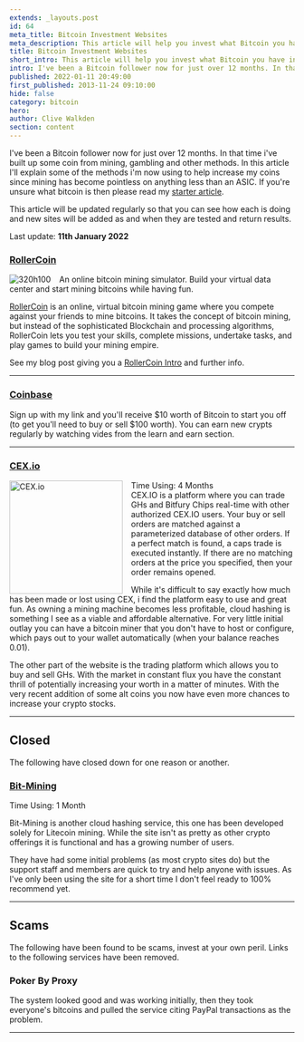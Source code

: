```yaml
---
extends: _layouts.post
id: 64
meta_title: Bitcoin Investment Websites
meta_description: This article will help you invest what Bitcoin you have into systems that will increase your holding.
title: Bitcoin Investment Websites
short_intro: This article will help you invest what Bitcoin you have into systems that will increase your holding
intro: I've been a Bitcoin follower now for just over 12 months. In that time i've built up some coin from mining, gambling and other methods. In this article I'll explain some of the methods i'm now using to help increase my coins since mining isn't an option.
published: 2022-01-11 20:49:00
first_published: 2013-11-24 09:10:00
hide: false
category: bitcoin
hero:
author: Clive Walkden
section: content
---
```


I've been a Bitcoin follower now for just over 12 months. In that time i&#39;ve built up some coin from mining, gambling and other methods. In this article I&#39;ll explain some of the methods i&#39;m now using to help increase my coins since mining has become pointless on anything less than an ASIC. If you&#39;re unsure what bitcoin is then please read my <a href="/blog/bitcoin/what-is-bitcoin/">starter article</a>.

This article will be updated regularly so that you can see how each is doing and new sites will be added as and when they are tested and return results.

Last update: **11th January 2022**

### <a href="https://rollercoin.com/?r=kwlqf6gu" target="_blank" title="RollerCoin coin mining">RollerCoin</a>
<a href="https://rollercoin.com/?r=kwlqf6gu">
<img src="//rollercoin.com/static/img/public_img/gen2/w320h100.gif" alt="320h100" style="float: left; margin-right: 15px;"/>
</a>
An online bitcoin mining simulator. Build your virtual data center and start mining bitcoins while having fun. 

<a href="https://rollercoin.com/?r=kwlqf6gu" target="_blank" title="RollerCoin">RollerCoin</a> is an online, virtual bitcoin mining game where you compete against your friends to mine bitcoins. It takes the concept of bitcoin mining, but instead of the sophisticated Blockchain and processing algorithms, RollerCoin lets you test your skills, complete missions, undertake tasks, and play games to build your mining empire.

See my blog post giving you a [RollerCoin Intro](/blog/bitcoin/rollercoin-intro/) and further info.

---

### <a href="https://www.coinbase.com/join/7Iuq0g" target="_blank" title="Coinbase">Coinbase</a>
Sign up with my link and you'll receive $10 worth of Bitcoin to start you off (to get you'll need to buy or sell $100 worth). You can earn new crypts regularly by watching vides from the learn and earn section.

---

### <a href="https://cex.io/r/0/clivewalkden/0/" target="_blank" title="CEX.IO - Trade Ghashes while they mine you Bitcoins!">CEX.io</a>
<a href="https://cex.io/r/0/clivewalkden/0/" target="_blank" title="CEX.IO - Trade Ghashes while they mine you Bitcoins!"><img alt="CEX.io" border="0" height="200" oeerjczew="" src="http://cex.io/img/b/200x200.jpg" style="float: left; margin-right: 15px;" width="200" /></a> Time Using: 4 Months<br>
CEX.IO is a platform where you can trade GHs and Bitfury Chips real-time with other authorized CEX.IO users. Your buy or sell orders are matched against a parameterized database of other orders. If a perfect match is found, a caps trade is executed instantly. If there are no matching orders at the price you specified, then your order remains opened.

While it's difficult to say exactly how much has been made or lost using CEX, i find the platform easy to use and great fun. As owning a mining machine becomes less profitable, cloud hashing is something I see as a viable and affordable alternative. For very little initial outlay you can have a bitcoin miner that you don&#39;t have to host or configure, which pays out to your wallet automatically (when your balance reaches 0.01).

The other part of the website is the trading platform which allows you to buy and sell GHs. With the market in constant flux you have the constant thrill of potentially increasing your worth in a matter of minutes. With the very recent addition of some alt coins you now have even more chances to increase your crypto stocks.

---

## Closed
The following have closed down for one reason or another.

### <a href="https://bit-mining.co/?ref=20739" target="_blank" title="Bit-Mining">Bit-Mining</a>

Time Using: 1 Month

Bit-Mining is another cloud hashing service, this one has been developed solely for Litecoin mining. While the site isn&#39;t as pretty as other crypto offerings it is functional and has a growing number of users.

They have had some initial problems (as most crypto sites do) but the support staff and members are quick to try and help anyone with issues. As I&#39;ve only been using the site for a short time I don&#39;t feel ready to 100% recommend yet.

---

## Scams
The following have been found to be scams, invest at your own peril. Links to the following services have been removed.

### Poker By Proxy
The system looked good and was working initially, then they took everyone's bitcoins and pulled the service citing PayPal transactions as the problem.

---